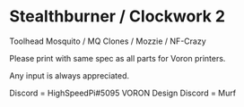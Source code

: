 # Stealthburner / Clockwork 2
Toolhead
Mosquito / MQ Clones / Mozzie / NF-Crazy

Please print with same spec as all parts for Voron printers.

Any input is always appreciated.











Discord = HighSpeedPi#5095
VORON Design Discord = Murf
